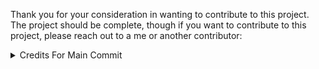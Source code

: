 Thank you for your consideration in wanting to contribute to this project. 
The project should be complete, though if you want to contribute to this project, please reach out to a me or another contributor:
<details><summary>Credits For Main Commit</summary>

1. Code:
- [Quinn Cotter](https://github.com/quinncie)

2. Debugging + Code Review:
- [Sage Jones](https://github.com/lungless-chest)
</details>
